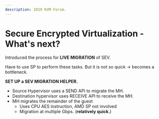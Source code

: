 ```yaml
---
description: 2019 KVM Forum.
---
```


# Secure Encrypted Virtualization - What's next?

Introduced the process for **LIVE MIGRATION** of SEV.

Have to use SP to perform these tasks. But it is not so quick -> becomes a bottleneck.

**SET UP a SEV MIGRATION HELPER.**

* Source Hypervisor uses a SEND API to migrate the MH.
* Destination hypervisor uses RECEIVE API to receive the MH.
* MH migrates the remainder of the guest
  * Uses CPU AES instruction, AMD SP not involved
  * Migration at multiple Gbps. (**relatively quick.**)
